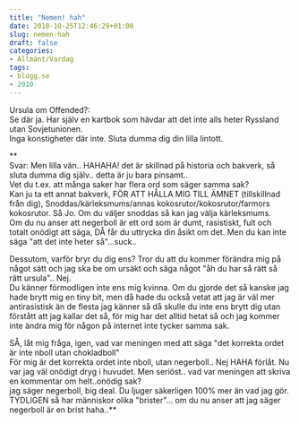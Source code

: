 ```yaml
---
title: "Nemen! hah"
date: 2010-10-25T12:46:29+01:00
slug: nemen-hah
draft: false
categories:
- Allmänt/Vardag
tags:
- blogg.se
- 2010
---
```

Ursula om Offended?:  
Se där ja. Har själv en kartbok som hävdar att det inte alls heter Ryssland utan Sovjetunionen.  
Inga konstigheter där inte. Sluta dumma dig din lilla lintott.  
  
**  
Svar: Men lilla vän.. HAHAHA! det är skillnad på historia och bakverk, så sluta dumma dig själv.. detta är ju bara pinsamt..  
Vet du t.ex. att många saker har flera ord som säger samma sak?  
Kan ju ta ett annat bakverk, FÖR ATT HÅLLA MIG TILL ÄMNET (tillskillnad från dig), Snoddas/kärleksmums/annas kokosrutor/kokosrutor/farmors kokosrutor. Så Jo. Om du väljer snoddas så kan jag välja kärleksmums.  
Om du nu anser att negerboll är ett ord som är dumt, rasistiskt, fult och totalt onödigt att säga, DÅ får du uttrycka din åsikt om det. Men du kan inte säga "att det inte heter så"...suck..  
  
Dessutom, varför bryr du dig ens? Tror du att du kommer förändra mig på något sätt och jag ska be om ursäkt och säga något "åh du har så rätt så rätt ursula".. Nej.  
Du känner förmodligen inte ens mig kvinna. Om du gjorde det så kanske jag hade brytt mig en tiny bit, men då hade du också vetat att jag är väl mer antirasistisk än de flesta jag känner så då skulle du inte ens brytt dig utan förstått att jag kallar det så, för mig har det alltid hetat så och jag kommer inte ändra mig för någon på internet inte tycker samma sak.  
  
SÅ, låt mig fråga, igen, vad var meningen med att säga "det korrekta ordet är inte nboll utan chokladboll"  
För mig är det korrekta ordet inte nboll, utan negerboll.. Nej HAHA förlåt. Nu var jag väl onödigt dryg i huvudet. Men seriöst.. vad var meningen att skriva en kommentar om helt..onödig sak?  
jag säger negerboll, big deal. Du ljuger säkerligen 100% mer än vad jag gör. TYDLIGEN så har människor olika "brister"... om du nu anser att jag säger negerboll är en brist haha..**